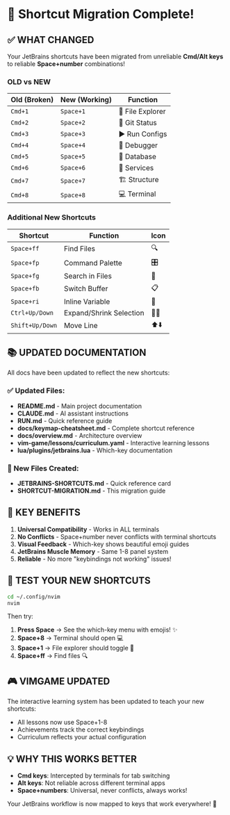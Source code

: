 # 🔄 Shortcut Migration Complete!

## ✅ **WHAT CHANGED**

Your JetBrains shortcuts have been migrated from unreliable **Cmd/Alt keys** to reliable **Space+number** combinations!

### **OLD vs NEW**
| Old (Broken) | New (Working) | Function |
|--------------|---------------|----------|
| `Cmd+1` | `Space+1` | 📁 File Explorer |
| `Cmd+2` | `Space+2` | 🔀 Git Status |
| `Cmd+3` | `Space+3` | ▶️ Run Configs |
| `Cmd+4` | `Space+4` | 🐛 Debugger |
| `Cmd+5` | `Space+5` | 💾 Database |
| `Cmd+6` | `Space+6` | 🐳 Services |
| `Cmd+7` | `Space+7` | 🏗️ Structure |
| `Cmd+8` | `Space+8` | 💻 Terminal |

### **Additional New Shortcuts**
| Shortcut | Function | Icon |
|----------|----------|------|
| `Space+ff` | Find Files | 🔍 |
| `Space+fp` | Command Palette | 🎛️ |
| `Space+fg` | Search in Files | 🔎 |
| `Space+fb` | Switch Buffer | 📋 |
| `Space+ri` | Inline Variable | 🔗 |
| `Ctrl+Up/Down` | Expand/Shrink Selection | 🔼🔽 |
| `Shift+Up/Down` | Move Line | ⬆️⬇️ |

## 📚 **UPDATED DOCUMENTATION**

All docs have been updated to reflect the new shortcuts:

### ✅ Updated Files:
- **README.md** - Main project documentation
- **CLAUDE.md** - AI assistant instructions  
- **RUN.md** - Quick reference guide
- **docs/keymap-cheatsheet.md** - Complete shortcut reference
- **docs/overview.md** - Architecture overview
- **vim-game/lessons/curriculum.yaml** - Interactive learning lessons
- **lua/plugins/jetbrains.lua** - Which-key documentation

### 📁 New Files Created:
- **JETBRAINS-SHORTCUTS.md** - Quick reference card
- **SHORTCUT-MIGRATION.md** - This migration guide

## 🎯 **KEY BENEFITS**

1. **Universal Compatibility** - Works in ALL terminals
2. **No Conflicts** - Space+number never conflicts with terminal shortcuts
3. **Visual Feedback** - Which-key shows beautiful emoji guides
4. **JetBrains Muscle Memory** - Same 1-8 panel system
5. **Reliable** - No more "keybindings not working" issues!

## 🧪 **TEST YOUR NEW SHORTCUTS**

```bash
cd ~/.config/nvim
nvim
```

Then try:
1. **Press Space** → See the which-key menu with emojis! ✨
2. **Space+8** → Terminal should open 💻
3. **Space+1** → File explorer should toggle 📁
4. **Space+ff** → Find files 🔍

## 🎮 **VIMGAME UPDATED**

The interactive learning system has been updated to teach your new shortcuts:
- All lessons now use Space+1-8
- Achievements track the correct keybindings
- Curriculum reflects your actual configuration

## 💡 **WHY THIS WORKS BETTER**

- **Cmd keys**: Intercepted by terminals for tab switching
- **Alt keys**: Not reliable across different terminal apps
- **Space+numbers**: Universal, never conflicts, always works!

Your JetBrains workflow is now mapped to keys that work everywhere! 🚀